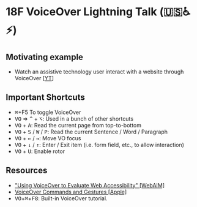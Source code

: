 # 18F VoiceOver Li️ghtning Talk (🇺🇸♿️⚡)

## Motivating example

* Watch an assistive technology user interact with a website through VoiceOver \[[YT](https://www.youtube.com/watch?v=QW_dUs9D1oQ)\]

## Important Shortcuts

* <kbd>⌘</kbd>+F5</kbd> To toggle VoiceOver
* <kbd>VO</kbd> => <kbd>^</kbd> + <kbd>⌥</kbd>: Used in a bunch of other shortcuts
* <kbd>VO</kbd> + <kbd>A</kbd>: Read the current page from top-to-bottom
* <kbd>VO</kbd> + <kbd>S</kbd> / <kbd>W</kbd> / <kbd>P</kbd>: Read the current Sentence / Word / Paragraph
* <kbd>VO</kbd> + <kbd>←</kbd> / <kbd>→</kbd>: Move VO focus
* <kbd>VO</kbd> + <kbd>↓</kbd> / <kbd>↑</kbd>: Enter / Exit item (i.e. form field, etc., to allow interaction)
* <kbd>VO</kbd> + <kbd>U</kbd>: Enable rotor

## Resources

* ["Using VoiceOver to Evaluate Web Accessibility" \[WebAIM\]](https://webaim.org/articles/voiceover/)
* [VoiceOver Commands and Gestures \[Apple\]](https://www.apple.com/voiceover/info/guide/_1131.html)
* <kbd>VO</kbd>+<kbd>⌘</kbd>+<kbd>F8</kbd>: Built-in VoiceOver tutorial.
